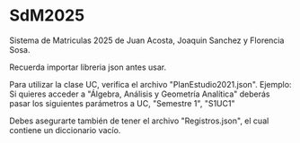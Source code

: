 # SdM2025
Sistema de Matriculas 2025 de Juan Acosta, Joaquin Sanchez y Florencia Sosa.

Recuerda importar libreria json antes usar.

Para utilizar la clase UC, verifica el archivo "PlanEstudio2021.json".
    Ejemplo: Si quieres acceder a "Álgebra, Análisis y Geometría Analítica" deberás pasar los siguientes parámetros a UC, "Semestre 1", "S1UC1"

Debes asegurarte también de tener el archivo "Registros.json", el cual contiene un diccionario vacío.
